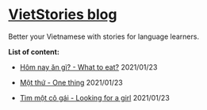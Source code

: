 # [VietStories blog](https://vietblog.ocmoxa.com)

Better your Vietnamese with stories for language learners.

**List of content:**

* [Hôm nay ăn gì? - What to eat?](/pages/what-to-eat.md) 2021/01/23

* [Một thứ - One thing](/pages/one-thing.md) 2021/01/23

* [Tìm một cô gái - Looking for a girl](/pages/looking-for-a-girl.md) 2021/01/23

